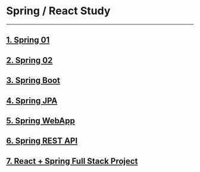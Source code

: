 # Spring / React Study

--------


## [1. Spring 01](https://github.com/22sonamu/spring_boot/tree/master/spring_boot_01)

## [2. Spring 02](https://github.com/22sonamu/spring_boot/tree/master/spring_boot_02)

## [3. Spring Boot](https://github.com/22sonamu/spring_boot/tree/master/learn-spring-boot)

## [4. Spring JPA](https://github.com/22sonamu/spring_boot/tree/master/learn-jpa-and-hibernate)

## [5. Spring WebApp](https://github.com/22sonamu/spring_boot/tree/master/myfirstwebapp)

## [6. Spring REST API](https://github.com/22sonamu/spring_boot/tree/master/restful-web-services)

## [7. React + Spring Full Stack Project](https://github.com/22sonamu/spring_boot/tree/master/41-full-stack/01-frontend/todo-app)
